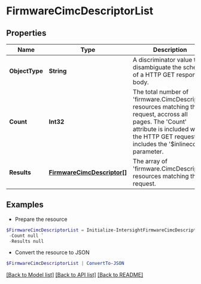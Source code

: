 # FirmwareCimcDescriptorList
## Properties

Name | Type | Description | Notes
------------ | ------------- | ------------- | -------------
**ObjectType** | **String** | A discriminator value to disambiguate the schema of a HTTP GET response body. | 
**Count** | **Int32** | The total number of &#39;firmware.CimcDescriptor&#39; resources matching the request, accross all pages. The &#39;Count&#39; attribute is included when the HTTP GET request includes the &#39;$inlinecount&#39; parameter. | [optional] 
**Results** | [**FirmwareCimcDescriptor[]**](FirmwareCimcDescriptor.md) | The array of &#39;firmware.CimcDescriptor&#39; resources matching the request. | [optional] 

## Examples

- Prepare the resource
```powershell
$FirmwareCimcDescriptorList = Initialize-IntersightFirmwareCimcDescriptorList  -ObjectType null `
 -Count null `
 -Results null
```

- Convert the resource to JSON
```powershell
$FirmwareCimcDescriptorList | ConvertTo-JSON
```

[[Back to Model list]](../README.md#documentation-for-models) [[Back to API list]](../README.md#documentation-for-api-endpoints) [[Back to README]](../README.md)

